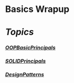 # Basics Wrapup

# $Topics$

### [$OOP Basic Principals$](/WrapUP-Basics/OOP/)

### [$SOLID Principals$](/WrapUP-Basics/SOLID/)

### [$Design Patterns$](/WrapUP-Basics/Design-Patterns)
